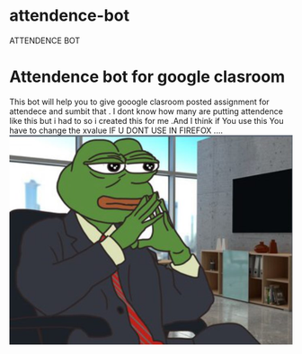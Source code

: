 # attendence-bot
ATTENDENCE BOT

<h1> Attendence bot for google clasroom </h1>
<p> This bot will help you to give gooogle clasroom posted assignment for attendece and sumbit that . I dont know how many are putting attendence like this but i had to so i created this for me .And I think if You use this You have to change the xvalue IF U DONT USE IN FIREFOX .... 

<img src="manager.jpg"> 
